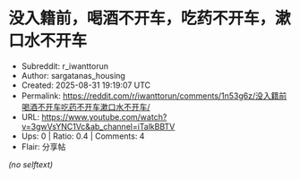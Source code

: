 # 没入籍前，喝酒不开车，吃药不开车，漱口水不开车

- Subreddit: r_iwanttorun
- Author: sargatanas_housing
- Created: 2025-08-31 19:19:07 UTC
- Permalink: https://reddit.com/r/iwanttorun/comments/1n53g6z/没入籍前喝酒不开车吃药不开车漱口水不开车/
- URL: https://www.youtube.com/watch?v=3gwVsYNC1Vc&ab_channel=iTalkBBTV
- Ups: 0 | Ratio: 0.4 | Comments: 4
- Flair: 分享帖

_(no selftext)_
